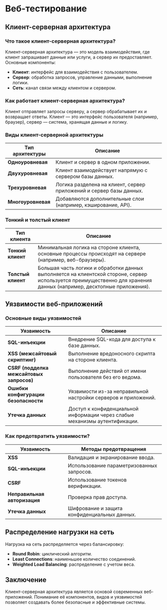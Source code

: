 # Веб-тестирование

## Клиент-серверная архитектура

### Что такое клиент-серверная архитектура?
Клиент-серверная архитектура — это модель взаимодействия, где клиент запрашивает данные или услуги, а сервер их предоставляет. Основные компоненты:
- **Клиент**: интерфейс для взаимодействия с пользователем.
- **Сервер**: обработка запросов, управление данными, выполнение логики.
- **Сеть**: канал связи между клиентом и сервером.

### Как работает клиент-серверная архитектура?
Клиент отправляет запросы серверу, а сервер обрабатывает их и возвращает ответы. Клиент — это интерфейс пользователя (например, браузер), сервер — система, хранящая данные и логику.

### Виды клиент-серверной архитектуры
| Тип архитектуры       | Описание                                                                 |
|-----------------------|-------------------------------------------------------------------------|
| **Одноуровневая**     | Клиент и сервер в одном приложении.                                     |
| **Двухуровневая**     | Клиент взаимодействует напрямую с сервером базы данных.                |
| **Трехуровневая**     | Логика разделена на клиент, сервер приложений и сервер базы данных.    |
| **Многоуровневая**    | Добавляются дополнительные слои (например, кэширование, API).          |

### Тонкий и толстый клиент
| Тип клиента       | Описание                                                                 |
|-------------------|-------------------------------------------------------------------------|
| **Тонкий клиент** | Минимальная логика на стороне клиента, основные процессы происходят на сервере (например, веб-браузеры). |
| **Толстый клиент** | Большая часть логики и обработки данных выполняется на клиентской стороне, сервер используется преимущественно для хранения данных (например, десктопные приложения). |

## Уязвимости веб-приложений

### Основные виды уязвимостей
| Уязвимость               | Описание                                                                 |
|--------------------------|-------------------------------------------------------------------------|
| **SQL-инъекции**         | Внедрение SQL-кода для доступа к базе данных.                           |
| **XSS (межсайтовый скриптинг)** | Выполнение вредоносного скрипта на стороне клиента.                  |
| **CSRF (подделка межсайтовых запросов)** | Выполнение действий от имени пользователя без его ведома.         |
| **Ошибки конфигурации безопасности** | Уязвимости из-за неправильной настройки серверов и приложений.   |
| **Утечка данных**        | Доступ к конфиденциальной информации через слабые механизмы аутентификации. |

### Как предотвратить уязвимости?
| Уязвимость               | Методы предотвращения                                                   |
|--------------------------|-------------------------------------------------------------------------|
| **XSS**                  | Валидация и экранирование ввода.                                        |
| **SQL-инъекции**         | Использование параметризованных запросов.                               |
| **CSRF**                 | Использование токенов верификации.                                      |
| **Неправильная авторизация** | Проверка прав доступа.                                              |
| **Утечка данных**        | Шифрование и защита конфиденциальных данных.                            |

## Распределение нагрузки на сеть
Нагрузка на сеть распределяется через балансировку:
- **Round Robin**: циклический алгоритм.
- **Least Connections**: наименьшее количество соединений.
- **Weighted Load Balancing**: распределение с учетом веса.

## Заключение
Клиент-серверная архитектура является основой современных веб-приложений. Понимание её компонентов, видов и уязвимостей позволяет создавать более безопасные и эффективные системы.